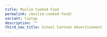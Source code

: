 ```yaml
---
title: Muslim Cooked Food
permalink: /muslim-cooked-food/
variant: tiptap
description: ""
third_nav_title: School Canteen Advertisement
---
```

